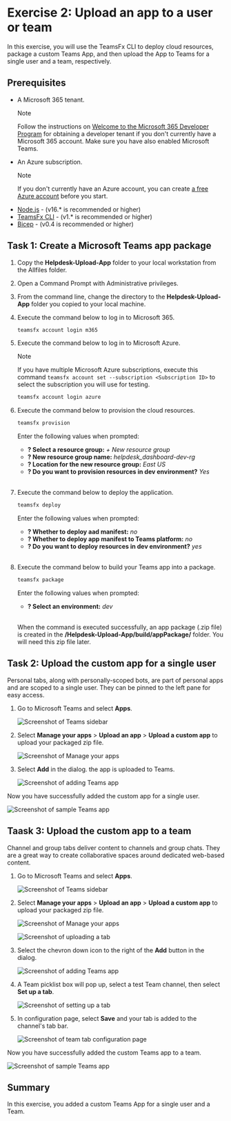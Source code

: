 # Exercise 2: Upload an app to a user or team

In this exercise, you will use the TeamsFx CLI to deploy cloud resources, package a custom Teams App, and then upload the App to Teams for a single user and a team, respectively.

## Prerequisites
- A Microsoft 365 tenant.
    > [!NOTE]
    > Follow the instructions on [Welcome to the Microsoft 365 Developer Program](https://docs.microsoft.com/en-us/office/developer-program/microsoft-365-developer-program) for obtaining a developer tenant if you don't currently have a Microsoft 365 account. Make sure you have also enabled Microsoft Teams.
- An Azure subscription.
    > [!NOTE]
    > If you don't currently have an Azure account, you can create [a free Azure account](https://azure.microsoft.com/free/) before you start.
- [Node.js](https://nodejs.org/) - (v16.\* is recommended or higher)
- [TeamsFx CLI](https://www.npmjs.com/package/@microsoft/teamsfx-cli) - (v1.\* is recommended or higher)
- [Bicep](https://github.com/Azure/bicep/releases/latest/download/bicep-setup-win-x64.exe) - (v0.4 is recommended or higher)

## Task 1: Create a Microsoft Teams app package

1. Copy the **Helpdesk-Upload-App** folder to your local workstation from the Allfiles folder.

1. Open a Command Prompt with Administrative privileges.

1. From the command line, change the directory to the **Helpdesk-Upload-App** folder you copied to your local machine.

1. Execute the command below to log in to Microsoft 365.

    ```powershell
    teamsfx account login m365
    ```
1. Execute the command below to log in to Microsoft Azure.
    > [!NOTE]
    > If you have multiple Microsoft Azure subscriptions, execute this command `teamsfx account set --subscription <Subscription ID>` to select the subscription you will use for testing.

    ```powershell
    teamsfx account login azure
    ```
1. Execute the command below to provision the cloud resources.

    ```powershell
    teamsfx provision
    ```
    Enter the following values when prompted:

    - **? Select a resource group:** *+ New resource group*
    - **? New resource group name:** *helpdesk_dashboard-dev-rg*
    - **? Location for the new resource group:** *East US*
    - **? Do you want to provision resources in dev environment?** *Yes* 

    <br/>
1. Execute the command below to deploy the application.

     ```powershell
    teamsfx deploy
    ```

    Enter the following values when prompted:

    - **? Whether to deploy aad manifest:** *no*
    - **? Whether to deploy app manifest to Teams platform:** *no*
    - **? Do you want to deploy resources in dev environment?** *yes*

    <br/>
1. Execute the command below to build your Teams app into a package.

     ```powershell
    teamsfx package
    ```

    Enter the following values when prompted:

    - **? Select an environment:** *dev*

    <br/>

    When the command is executed successfully, an app package (.zip file) is created in the **/Helpdesk-Upload-App/build/appPackage/** folder. You will need this zip file later.

## Task 2: Upload the custom app for a single user

Personal tabs, along with personally-scoped bots, are part of personal apps and are scoped to a single user. They can be pinned to the left pane for easy access. 

1. Go to Microsoft Teams and select **Apps**.

    ![Screenshot of Teams sidebar](../../Linked_Image_Files/04-09-05-teams-sidebar-apps.png)

1. Select **Manage your apps** \> **Upload an app** \> **Upload a custom app** to upload your packaged zip file.

    ![Screenshot of Manage your apps](../../Linked_Image_Files/04-09-05-teams-manage-apps.png)

1. Select **Add** in the dialog. the app is uploaded to Teams.

    ![Screenshot of adding Teams app](../../Linked_Image_Files/04-09-05-teams-add-apps.png)

Now you have successfully added the custom app for a single user.

![Screenshot of sample Teams app](../../Linked_Image_Files/04-09-05-teams-sample-apps-tab.png)

## Taask 3: Upload the custom app to a team

Channel and group tabs deliver content to channels and group chats.  They are a great way to create collaborative spaces around dedicated web-based content.

1. Go to Microsoft Teams and select **Apps**.

    ![Screenshot of Teams sidebar](../../Linked_Image_Files/04-09-05-teams-sidebar-apps.png)

1. Select **Manage your apps** \> **Upload an app** \> **Upload a custom app** to upload your packaged zip file.

    ![Screenshot of Manage your apps](../../Linked_Image_Files/04-09-05-teams-manage-apps.png)

    ![Screenshot of uploading a tab](../../Linked_Image_Files/04-09-05-teams-uoload-apps.png)

1. Select the chevron down icon to the right of the **Add** button in the dialog. 

    ![Screenshot of adding Teams app](../../Linked_Image_Files/04-09-05-teams-add-team-apps.png)

1. A Team picklist box will pop up, select a test Team channel, then select **Set up a tab**.

    ![Screenshot of setting up a tab](../../Linked_Image_Files/04-09-05-teams-set-up-a-tab.png)

1. In configuration page, select **Save** and your tab is added to the channel's tab bar.

    ![Screenshot of team tab configuration page](../../Linked_Image_Files/04-09-05-teams-tab-config-page.png)

Now you have successfully added the custom Teams app to a team.

![Screenshot of sample Teams app](../../Linked_Image_Files/04-09-05-teams-sample-apps-team-tab.png)

## Summary

In this exercise, you added a custom Teams App for a single user and a Team.